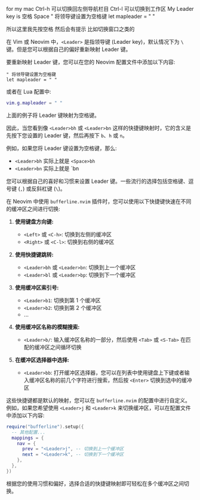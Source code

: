 for my mac 
Ctrl-h 可以切换回左侧导航栏目
Ctrl-l 可以切换到工作区
My Leader key is 空格 Space 
" 将领导键设置为空格键
let mapleader = " "

所以这里我先按空格
然后会有提示
比如切换窗口之类的



在 Vim 或 Neovim 中，`<Leader>` 是指领导键 (Leader key)，默认情况下为 `\` 键。但是您可以根据自己的偏好重新映射 Leader 键。

要重新映射 Leader 键，您可以在您的 Neovim 配置文件中添加以下内容:

```vim
" 将领导键设置为空格键
let mapleader = " "
```

或者在 Lua 配置中:

```lua
vim.g.mapleader = " "
```

上面的例子将 Leader 键映射为空格键。

因此，当您看到像 `<Leader>bh` 或 `<Leader>bn` 这样的快捷键映射时，它的含义是先按下您设置的 Leader 键，然后再按下 `b`、`h` 或 `n`。

例如，如果您将 Leader 键设置为空格键，那么:

- `<Leader>bh` 实际上就是 `<Space>bh`
- `<Leader>bn` 实际上就是 `<Space>bn

您可以根据自己的喜好和习惯来设置 Leader 键。一些流行的选择包括空格键、逗号键 (`,`) 或反斜杠键 (`\`)。


在 Neovim 中使用 `bufferline.nvim` 插件时，您可以使用以下快捷键快速在不同的缓冲区之间进行切换:

1. **使用键盘方向键:**
   - `<Left>` 或 `<C-h>`: 切换到左侧的缓冲区
   - `<Right>` 或 `<C-l>`: 切换到右侧的缓冲区

2. **使用快捷键跳转:**
   - `<Leader>bh` 或 `<Leader>bn`: 切换到上一个缓冲区
   - `<Leader>bl` 或 `<Leader>bp`: 切换到下一个缓冲区

3. **使用缓冲区索引号:**
   - `<Leader>b1`: 切换到第 1 个缓冲区
   - `<Leader>b2`: 切换到第 2 个缓冲区
   - ...

4. **使用缓冲区名称的模糊搜索:**
   - `<Leader>b/`: 输入缓冲区名称的一部分，然后使用 `<Tab>` 或 `<S-Tab>` 在匹配的缓冲区之间循环切换

5. **在缓冲区选择器中选择:**
   - `<Leader>bb`: 打开缓冲区选择器，您可以在列表中使用键盘上下键或者输入缓冲区名称的前几个字符进行搜索，然后按 `<Enter>` 切换到选中的缓冲区

这些快捷键都是默认的映射，您可以在 `bufferline.nvim` 的配置中进行自定义。例如，如果您希望使用 `<Leader>j` 和 `<Leader>k` 来切换缓冲区，可以在配置文件中添加以下内容:

```lua
require("bufferline").setup({
  -- 其他配置...
  mappings = {
    nav = {
      prev = "<Leader>j", -- 切换到上一个缓冲区
      next = "<Leader>k", -- 切换到下一个缓冲区
    },
  },
})
```

根据您的使用习惯和偏好，选择合适的快捷键映射即可轻松在多个缓冲区之间切换。



